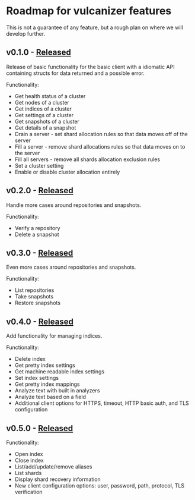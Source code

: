 # Roadmap for vulcanizer features

This is not a guarantee of any feature, but a rough plan on where we will develop further.

## v0.1.0 - [Released](https://github.com/github/vulcanizer/releases/tag/v0.1.0)

Release of basic functionality for the basic client with a idiomatic API containing structs for data returned and a possible error.

Functionality:
* Get health status of a cluster
* Get nodes of a cluster
* Get indices of a cluster
* Get settings of a cluster
* Get snapshots of a cluster
* Get details of a snapshot
* Drain a server - set shard allocation rules so that data moves off of the server
* Fill a server - remove shard allocations rules so that data moves on to the server
* Fill all servers - remove all shards allocation exclusion rules
* Set a cluster setting
* Enable or disable cluster allocation entirely


## v0.2.0 - [Released](https://github.com/github/vulcanizer/releases/tag/v0.2.0)

Handle more cases around repositories and snapshots.

Functionality:
* Verify a repository
* Delete a snapshot

## v0.3.0 - [Released](https://github.com/github/vulcanizer/releases/tag/v0.3.0)

Even more cases around repositories and snapshots.

Functionality:
* List repositories
* Take snapshots
* Restore snapshots

## v0.4.0 - [Released](https://github.com/github/vulcanizer/releases/tag/v0.4.0)

Add functionality for managing indices.

Functionality:
* Delete index
* Get pretty index settings
* Get machine readable index settings
* Set index settings
* Get pretty index mappings
* Analyze text with built in analyzers
* Analyze text based on a field
* Additional client options for HTTPS, timeout, HTTP basic auth, and TLS configuration

## v0.5.0 - [Released](https://github.com/github/vulcanizer/releases/tag/v0.5.0)

Functionality:
* Open index
* Close index
* List/add/update/remove aliases
* List shards
* Display shard recovery information
* New client configuration options: user, password, path, protocol, TLS verification

